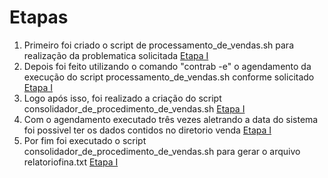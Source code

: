 
# Etapas


1. Primeiro foi criado o script de processamento_de_vendas.sh para realização da problematica solicitada
[Etapa I](etapa-1/ecommerce/processamento_de_vendas.sh)
2. Depois foi feito utilizando o comando "contrab -e" o agendamento da execução do script processamento_de_vendas.sh conforme solicitado
[Etapa I](etapa-1/ecommerce/comando_de_agendamento.txt)
3. Logo após isso, foi realizado a criação do script consolidador_de_procedimento_de_vendas.sh
[Etapa I](etapa-1/ecommerce/consolidador_de_procedimento_de_vendas.sh)
4. Com o agendamento executado três vezes aletrando a data do sistema foi possivel ter os dados contidos no diretorio venda
[Etapa I](etapa-1/ecommerce/vendas/)
5. Por fim foi executado o script consolidador_de_procedimento_de_vendas.sh para gerar o arquivo relatoriofina.txt
[Etapa I](etapa-1/ecommerce/relatoriofina.txt)



